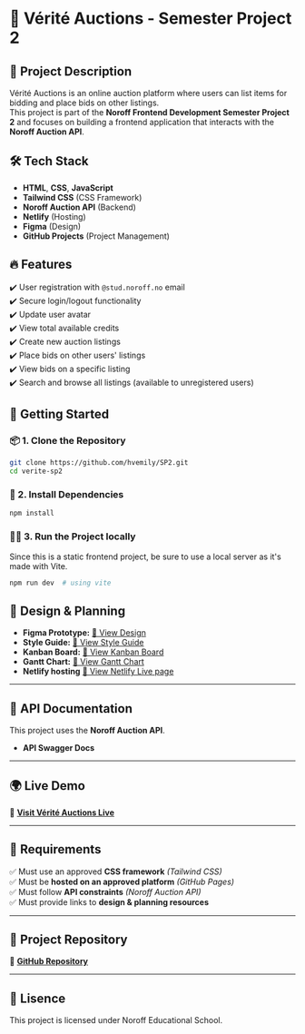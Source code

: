 # 🎯 Vérité Auctions - Semester Project 2  

## 📌 Project Description  
Vérité Auctions is an online auction platform where users can list items for bidding and place bids on other listings.  
This project is part of the **Noroff Frontend Development Semester Project 2** and focuses on building a frontend application that interacts with the **Noroff Auction API**.  

## 🛠️ **Tech Stack**  
- **HTML**, **CSS**, **JavaScript**  
- **Tailwind CSS** (CSS Framework)  
- **Noroff Auction API** (Backend)  
- **Netlify** (Hosting)  
- **Figma** (Design)  
- **GitHub Projects** (Project Management)  

## 🔥 **Features**  
✔️ User registration with `@stud.noroff.no` email  
✔️ Secure login/logout functionality  
✔️ Update user avatar  
✔️ View total available credits  
✔️ Create new auction listings  
✔️ Place bids on other users' listings  
✔️ View bids on a specific listing  
✔️ Search and browse all listings (available to unregistered users)  

## 🚀 **Getting Started**  

### 📦 1. **Clone the Repository**  
```bash
git clone https://github.com/hvemily/SP2.git
cd verite-sp2
```
### 📂 2. **Install Dependencies**
```bash
npm install
```

### 🏃‍♂️ 3. **Run the Project locally**
Since this is a static frontend project, be sure to use a local server as it's made with Vite.

```bash
npm run dev  # using vite
```

## 🎨 **Design & Planning**  
- **Figma Prototype:** [🔗 View Design](https://www.figma.com/design/EKX2ExgJd8WplBWvkN1ZAr/V%C3%A9rit%C3%A9-Auctions?node-id=0-1&t=SsECBCN7q8iTqrh3-1)  
- **Style Guide:** [🎨 View Style Guide](https://www.figma.com/design/EKX2ExgJd8WplBWvkN1ZAr/V%C3%A9rit%C3%A9-Auctions?node-id=0-1&t=SsECBCN7q8iTqrh3-1)  
- **Kanban Board:** [📌 View Kanban Board](https://github.com/users/hvemily/projects/5)  
- **Gantt Chart:** [📅 View Gantt Chart](https://github.com/users/hvemily/projects/5/views/4)
- **Netlify hosting** [📅 View Netlify Live page](https://veriteauctions.netlify.app/)

---

## 📡 **API Documentation**  
This project uses the **Noroff Auction API**.  
- **API Swagger Docs** 

---

## 🌍 **Live Demo**  
🔗 **[Visit Vérité Auctions Live](https://veriteauctions.netlify.app/)**  

---

## 📝 **Requirements**  
✅ Must use an approved **CSS framework** _(Tailwind CSS)_  
✅ Must be **hosted on an approved platform** _(GitHub Pages)_  
✅ Must follow **API constraints** _(Noroff Auction API)_  
✅ Must provide links to **design & planning resources**  

---

## 🎯 **Project Repository**  
🔗 **[GitHub Repository](https://github.com/hvemily/SP2)**  

---


## 📜 **Lisence**
This project is licensed under Noroff Educational School. 











